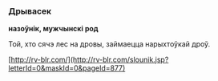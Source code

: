### Дрывасек
**назоўнік, мужчынскі род**

Той, хто сячэ лес на дровы, займаецца нарыхтоўкай дроў.

<a rel="author">[http://rv-blr.com/](http://rv-blr.com/slounik.jsp?letterId=0&maskId=0&pageId=877)</a>
